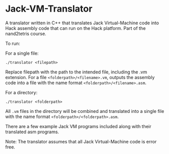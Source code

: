 # Jack-VM-Translator

A translator written in C++ that translates Jack Virtual-Machine code into Hack assembly code that can run on the Hack platform. Part of the nand2tetris course.

To run:

For a single file:

```
./translator <filepath>
```

Replace filepath with the path to the intended file, including the .vm extension. For a file `<folderpath>/<filename>.vm`, outputs the assembly code into a file with the name format `<folderpath>/<filename>.asm`.

For a directory:

```
./translator <folderpath>
```

All `.vm` files in the directory will be combined and translated into a single file with the name format `<folderpath>/<folderpath>.asm`.

There are a few example Jack VM programs included along with their translated asm programs.

Note: The translator assumes that all Jack Virtual-Machine code is error free.